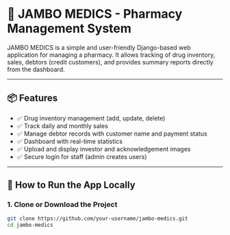 # 💊 JAMBO MEDICS - Pharmacy Management System

JAMBO MEDICS is a simple and user-friendly Django-based web application for managing a pharmacy. It allows tracking of drug inventory, sales, debtors (credit customers), and provides summary reports directly from the dashboard.

---

## 📦 Features

- ✅ Drug inventory management (add, update, delete)
- ✅ Track daily and monthly sales
- ✅ Manage debtor records with customer name and payment status
- ✅ Dashboard with real-time statistics
- ✅ Upload and display investor and acknowledgement images
- ✅ Secure login for staff (admin creates users)

---

## 🚀 How to Run the App Locally

### 1. Clone or Download the Project

```bash
git clone https://github.com/your-username/jambo-medics.git
cd jambo-medics
